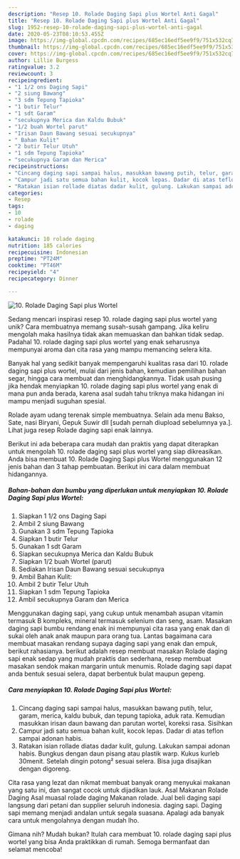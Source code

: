 ```yaml
---
description: "Resep 10. Rolade Daging Sapi plus Wortel Anti Gagal"
title: "Resep 10. Rolade Daging Sapi plus Wortel Anti Gagal"
slug: 1952-resep-10-rolade-daging-sapi-plus-wortel-anti-gagal
date: 2020-05-23T08:10:53.455Z
image: https://img-global.cpcdn.com/recipes/685ec16edf5ee9f9/751x532cq70/10-rolade-daging-sapi-plus-wortel-foto-resep-utama.jpg
thumbnail: https://img-global.cpcdn.com/recipes/685ec16edf5ee9f9/751x532cq70/10-rolade-daging-sapi-plus-wortel-foto-resep-utama.jpg
cover: https://img-global.cpcdn.com/recipes/685ec16edf5ee9f9/751x532cq70/10-rolade-daging-sapi-plus-wortel-foto-resep-utama.jpg
author: Lillie Burgess
ratingvalue: 3.2
reviewcount: 3
recipeingredient:
- "1 1/2 ons Daging Sapi"
- "2 siung Bawang"
- "3 sdm Tepung Tapioka"
- "1 butir Telur"
- "1 sdt Garam"
- "secukupnya Merica dan Kaldu Bubuk"
- "1/2 buah Wortel parut"
- "Irisan Daun Bawang sesuai secukupnya"
- " Bahan Kulit"
- "2 butir Telur Utuh"
- "1 sdm Tepung Tapioka"
- "secukupnya Garam dan Merica"
recipeinstructions:
- "Cincang daging sapi sampai halus, masukkan bawang putih, telur, garam, merica, kaldu bubuk, dan tepung tapioka, aduk rata. Kemudian masukkan irisan daun bawang dan parutan wortel, koreksi rasa. Sisihkan"
- "Campur jadi satu semua bahan kulit, kocok lepas. Dadar di atas teflon sampai adonan habis."
- "Ratakan isian rollade diatas dadar kulit, gulung. Lakukan sampai adonan habis. Bungkus dengan daun pisang atau plastik warp. Kukus kurleb 30menit. Setelah dingin potong² sesuai selera. Bisa juga disajikan dengan digoreng."
categories:
- Resep
tags:
- 10
- rolade
- daging

katakunci: 10 rolade daging 
nutrition: 185 calories
recipecuisine: Indonesian
preptime: "PT24M"
cooktime: "PT46M"
recipeyield: "4"
recipecategory: Dinner

---
```



![10. Rolade Daging Sapi plus Wortel](https://img-global.cpcdn.com/recipes/685ec16edf5ee9f9/751x532cq70/10-rolade-daging-sapi-plus-wortel-foto-resep-utama.jpg)

Sedang mencari inspirasi resep 10. rolade daging sapi plus wortel yang unik? Cara membuatnya memang susah-susah gampang. Jika keliru mengolah maka hasilnya tidak akan memuaskan dan bahkan tidak sedap. Padahal 10. rolade daging sapi plus wortel yang enak seharusnya mempunyai aroma dan cita rasa yang mampu memancing selera kita.

Banyak hal yang sedikit banyak mempengaruhi kualitas rasa dari 10. rolade daging sapi plus wortel, mulai dari jenis bahan, kemudian pemilihan bahan segar, hingga cara membuat dan menghidangkannya. Tidak usah pusing jika hendak menyiapkan 10. rolade daging sapi plus wortel yang enak di mana pun anda berada, karena asal sudah tahu triknya maka hidangan ini mampu menjadi suguhan spesial.

Rolade ayam udang terenak simple membuatnya. Selain ada menu Bakso, Sate, nasi Biryani, Gepuk Suwir dll [sudah pernah diupload sebelumnya ya.]. Lihat juga resep Rolade daging sapi enak lainnya.


Berikut ini ada beberapa cara mudah dan praktis yang dapat diterapkan untuk mengolah 10. rolade daging sapi plus wortel yang siap dikreasikan. Anda bisa membuat 10. Rolade Daging Sapi plus Wortel menggunakan 12 jenis bahan dan 3 tahap pembuatan. Berikut ini cara dalam membuat hidangannya.

<!--inarticleads1-->

##### Bahan-bahan dan bumbu yang diperlukan untuk menyiapkan 10. Rolade Daging Sapi plus Wortel:

1. Siapkan 1 1/2 ons Daging Sapi
1. Ambil 2 siung Bawang
1. Gunakan 3 sdm Tepung Tapioka
1. Siapkan 1 butir Telur
1. Gunakan 1 sdt Garam
1. Siapkan secukupnya Merica dan Kaldu Bubuk
1. Siapkan 1/2 buah Wortel (parut)
1. Sediakan Irisan Daun Bawang sesuai secukupnya
1. Ambil  Bahan Kulit:
1. Ambil 2 butir Telur Utuh
1. Siapkan 1 sdm Tepung Tapioka
1. Ambil secukupnya Garam dan Merica


Menggunakan daging sapi, yang cukup untuk menambah asupan vitamin termasuk B kompleks, mineral termasuk selenium dan seng, asam. Masakan daging sapi bumbu rendang enak ini mempunyai cita rasa yang enak dan di sukai oleh anak anak maupun para orang tua. Lantas bagaimana cara membuat masakan rendang supaya daging sapi yang enak dan empuk, berikut rahasianya. berikut adalah resep membuat masakan Rolade daging sapi enak sedap yang mudah praktis dan sederhana, resep membuat masakan sendok makan margarin untuk menumis. Rolade daging sapi dapat anda bentuk sesuai selera, dapat berbentuk bulat maupun gepeng. 

<!--inarticleads2-->

##### Cara menyiapkan 10. Rolade Daging Sapi plus Wortel:

1. Cincang daging sapi sampai halus, masukkan bawang putih, telur, garam, merica, kaldu bubuk, dan tepung tapioka, aduk rata. Kemudian masukkan irisan daun bawang dan parutan wortel, koreksi rasa. Sisihkan
1. Campur jadi satu semua bahan kulit, kocok lepas. Dadar di atas teflon sampai adonan habis.
1. Ratakan isian rollade diatas dadar kulit, gulung. Lakukan sampai adonan habis. Bungkus dengan daun pisang atau plastik warp. Kukus kurleb 30menit. Setelah dingin potong² sesuai selera. Bisa juga disajikan dengan digoreng.


Cita rasa yang lezat dan nikmat membuat banyak orang menyukai makanan yang satu ini, dan sangat cocok untuk dijadikan lauk. Asal Makanan Rolade Daging Asal muasal rolade daging Makanan rolade. Jual beli daging sapi langsung dari petani dan supplier seluruh indonesia. daging sapi. Daging sapi memang menjadi andalan untuk segala suasana. Apalagi ada banyak cara untuk mengolahnya dengan mudah lho. 

Gimana nih? Mudah bukan? Itulah cara membuat 10. rolade daging sapi plus wortel yang bisa Anda praktikkan di rumah. Semoga bermanfaat dan selamat mencoba!
